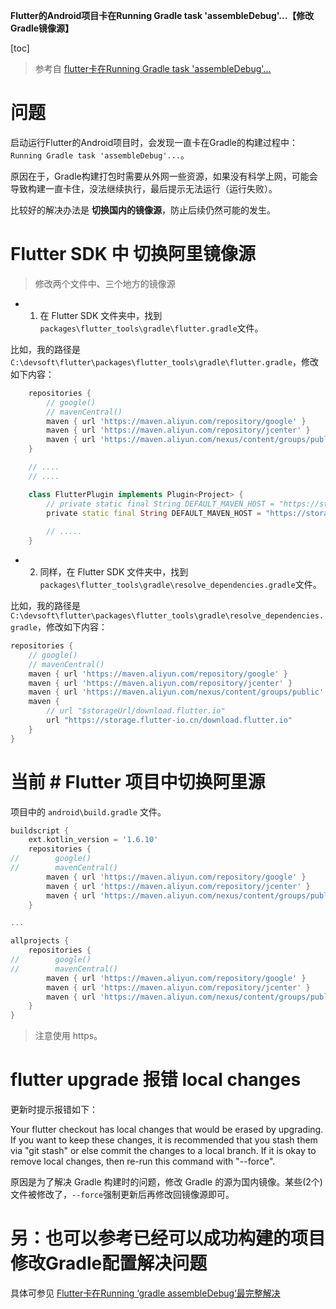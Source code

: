 **Flutter的Android项目卡在Running Gradle task 'assembleDebug'...【修改Gradle镜像源】**

[toc]

> 参考自 [flutter卡在Running Gradle task 'assembleDebug'...](https://www.cnblogs.com/lovewhatIlove/p/16323828.html)

# 问题

启动运行Flutter的Android项目时，会发现一直卡在Gradle的构建过程中：`Running Gradle task 'assembleDebug'...`。

原因在于，Gradle构建打包时需要从外网一些资源，如果没有科学上网，可能会导致构建一直卡住，没法继续执行，最后提示无法运行（运行失败）。

比较好的解决办法是 **切换国内的镜像源**，防止后续仍然可能的发生。

# Flutter SDK 中 切换阿里镜像源

> 修改两个文件中、三个地方的镜像源

- 1. 在 Flutter SDK 文件夹中，找到`packages\flutter_tools\gradle\flutter.gradle`文件。

比如，我的路径是`C:\devsoft\flutter\packages\flutter_tools\gradle\flutter.gradle`，修改如下内容：

```dart
    repositories {
        // google()
        // mavenCentral()
        maven { url 'https://maven.aliyun.com/repository/google' }
        maven { url 'https://maven.aliyun.com/repository/jcenter' }
        maven { url 'https://maven.aliyun.com/nexus/content/groups/public' }
    }

    // ....
    // ....

    class FlutterPlugin implements Plugin<Project> {
        // private static final String DEFAULT_MAVEN_HOST = "https://storage.googleapis.com";
        private static final String DEFAULT_MAVEN_HOST = "https://storage.flutter-io.cn";
        
        // .....
    }
```

- 2. 同样，在 Flutter SDK 文件夹中，找到`packages\flutter_tools\gradle\resolve_dependencies.gradle`文件。

比如，我的路径是`C:\devsoft\flutter\packages\flutter_tools\gradle\resolve_dependencies.gradle`，修改如下内容：

```dart
repositories {
    // google()
    // mavenCentral()
    maven { url 'https://maven.aliyun.com/repository/google' }
    maven { url 'https://maven.aliyun.com/repository/jcenter' }
    maven { url 'https://maven.aliyun.com/nexus/content/groups/public' }
    maven {
        // url "$storageUrl/download.flutter.io"
        url "https://storage.flutter-io.cn/download.flutter.io"
    }
}
```

# 当前 # Flutter 项目中切换阿里源

项目中的 `android\build.gradle` 文件。

```dart
buildscript {
    ext.kotlin_version = '1.6.10'
    repositories {
//        google()
//        mavenCentral()
        maven { url 'https://maven.aliyun.com/repository/google' }
        maven { url 'https://maven.aliyun.com/repository/jcenter' }
        maven { url 'https://maven.aliyun.com/nexus/content/groups/public' }
    }

...

allprojects {
    repositories {
//        google()
//        mavenCentral()
        maven { url 'https://maven.aliyun.com/repository/google' }
        maven { url 'https://maven.aliyun.com/repository/jcenter' }
        maven { url 'https://maven.aliyun.com/nexus/content/groups/public' }
    }
}
```

> 注意使用 https。

# flutter upgrade 报错 local changes

更新时提示报错如下：

Your flutter checkout has local changes that would be erased by upgrading. If you want to keep these changes, it is
recommended that you stash them via "git stash" or else commit the changes to a local branch. If it is okay to remove local
changes, then re-run this command with "--force".

原因是为了解决 Gradle 构建时的问题，修改 Gradle 的源为国内镜像。某些(2个)文件被修改了，`--force`强制更新后再修改回镜像源即可。

# 另：也可以参考已经可以成功构建的项目修改Gradle配置解决问题

具体可参见 [Flutter卡在Running ‘gradle assembleDebug‘最完整解决](https://blog.csdn.net/qq_43596067/article/details/107710915)

